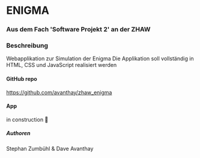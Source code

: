 # ENIGMA

### Aus dem Fach 'Software Projekt 2' an der ZHAW

### Beschreibung

Webapplikation zur Simulation der Enigma 
Die Applikation soll vollständig in HTML, CSS und JavaScript realisiert werden

#### GitHub repo

https://github.com/avanthay/zhaw_enigma

#### App

in construction :construction:


##### Authoren

Stephan Zumbühl & Dave Avanthay